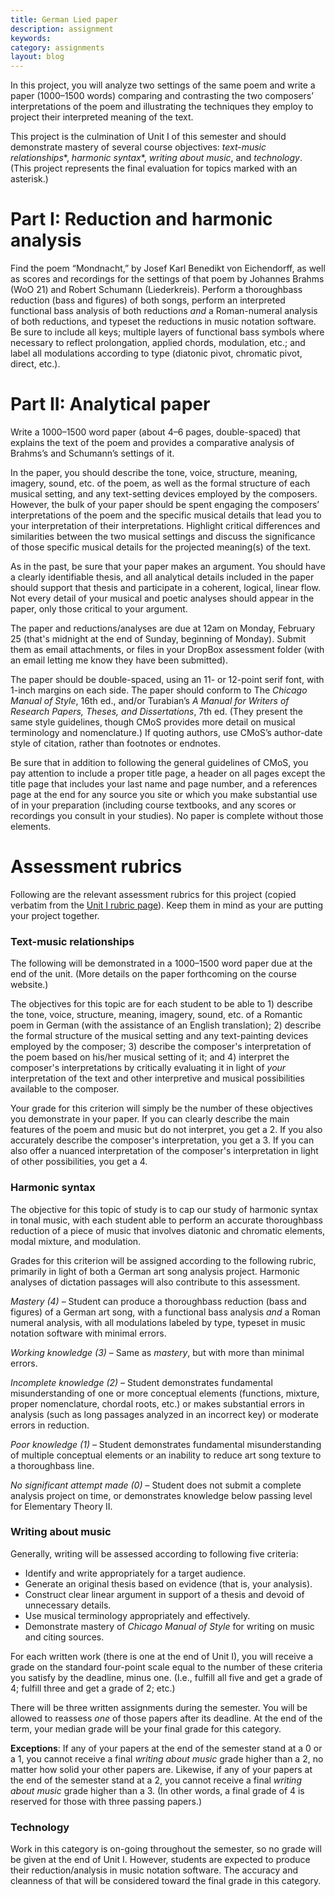 ```yaml
---
title: German Lied paper
description: assignment
keywords: 
category: assignments
layout: blog
---
```


In this project, you will analyze two settings of the same poem and write a paper (1000–1500 words) comparing and contrasting the two composers’ interpretations of the poem and illustrating the techniques they employ to project their interpreted meaning of the text.This project is the culmination of Unit I of this semester and should demonstrate mastery of several course objectives: *text-music relationships*\*, *harmonic syntax*\*, *writing about music*, and *technology*. (This project represents the final evaluation for topics marked with an asterisk.)# Part I: Reduction and harmonic analysis #

Find the poem “Mondnacht,” by Josef Karl Benedikt von Eichendorff, as well as scores and recordings for the settings of that poem by Johannes Brahms (WoO 21) and Robert Schumann (Liederkreis). Perform a thoroughbass reduction (bass and figures) of both songs, perform an interpreted functional bass analysis of both reductions *and* a Roman-numeral analysis of both reductions, and typeset the reductions in music notation software. Be sure to include all keys; multiple layers of functional bass symbols where necessary to reflect prolongation, applied chords, modulation, etc.; and label all modulations according to type (diatonic pivot, chromatic pivot, direct, etc.).# Part II: Analytical paper #Write a 1000–1500 word paper (about 4–6 pages, double-spaced) that explains the text of the poem and provides a comparative analysis of Brahms’s and Schumann’s settings of it.
In the paper, you should describe the tone, voice, structure, meaning, imagery, sound, etc. of the poem, as well as the formal structure of each musical setting, and any text-setting devices employed by the composers. However, the bulk of your paper should be spent engaging the composers’ interpretations of the poem and the specific musical details that lead you to your interpretation of their interpretations. Highlight critical differences and similarities between the two musical settings and discuss the significance of those specific musical details for the projected meaning(s) of the text.
As in the past, be sure that your paper makes an argument. You should have a clearly identifiable thesis, and all analytical details included in the paper should support that thesis and participate in a coherent, logical, linear flow. Not every detail of your musical and poetic analyses should appear in the paper, only those critical to your argument.
The paper and reductions/analyses are due at 12am on Monday, February 25 (that's midnight at the end of Sunday, beginning of Monday). Submit them as email attachments, or files in your DropBox assessment folder (with an email letting me know they have been submitted).
The paper should be double-spaced, using an 11- or 12-point serif font, with 1-inch margins on each side. The paper should conform to The *Chicago Manual of Style*, 16th ed., and/or Turabian’s *A Manual for Writers of Research Papers, Theses, and Dissertations*, 7th ed. (They present the same style guidelines, though CMoS provides more detail on musical terminology and nomenclature.) If quoting authors, use CMoS’s author-date style of citation, rather than footnotes or endnotes.Be sure that in addition to following the general guidelines of CMoS, you pay attention to include a proper title page, a header on all pages except the title page that includes your last name and page number, and a references page at the end for any source you site or which you make substantial use of in your preparation (including course textbooks, and any scores or recordings you consult in your studies). No paper is complete without those elements.

# Assessment rubrics #

Following are the relevant assessment rubrics for this project (copied verbatim from the [Unit I rubric page][unit1]). Keep them in mind as your are putting your project together.

### Text-music relationships ###

The following will be demonstrated in a 1000–1500 word paper due at the end of the unit. (More details on the paper forthcoming on the course website.)

The objectives for this topic are for each student to be able to 1) describe the tone, voice, structure, meaning, imagery, sound, etc. of a Romantic poem in German (with the assistance of an English translation); 2) describe the formal structure of the musical setting and any text-painting devices employed by the composer; 3) describe the composer's interpretation of the poem based on his/her musical setting of it; and 4) interpret the composer's interpretations by critically evaluating it in light of *your* interpretation of the text and other interpretive and musical possibilities available to the composer.

Your grade for this criterion will simply be the number of these objectives you demonstrate in your paper. If you can clearly describe the main features of the poem and music but do not interpret, you get a 2. If you also accurately describe the composer's interpretation, you get a 3. If you can also offer a nuanced interpretation of the composer's interpretation in light of other possibilities, you get a 4.


### Harmonic syntax ###

The objective for this topic of study is to cap our study of harmonic syntax in tonal music, with each student able to perform an accurate thoroughbass reduction of a piece of music that involves diatonic and chromatic elements, modal mixture, and modulation.

Grades for this criterion will be assigned according to the following rubric, primarily in light of both a German art song analysis project. Harmonic analyses of dictation passages will also contribute to this assessment.

*Mastery (4)* – Student can produce a thoroughbass reduction (bass and figures) of a German art song, with a functional bass analysis *and* a Roman numeral analysis, with all modulations labeled by type, typeset in music notation software with minimal errors.

*Working knowledge (3)* – Same as *mastery*, but with more than minimal errors.

*Incomplete knowledge (2)* – Student demonstrates fundamental misunderstanding of one or more conceptual elements (functions, mixture, proper nomenclature, chordal roots, etc.) or makes substantial errors in analysis (such as long passages analyzed in an incorrect key) or moderate errors in reduction.

*Poor knowledge (1)* – Student demonstrates fundamental misunderstanding of multiple conceptual elements or an inability to reduce art song texture to a thoroughbass line.

*No significant attempt made (0)* – Student does not submit a complete analysis project on time, or demonstrates knowledge below passing level for Elementary Theory II.

### Writing about music ###

Generally, writing will be assessed according to following five criteria:

* Identify and write appropriately for a target audience.
* Generate an original thesis based on evidence (that is, your analysis).
* Construct clear linear argument in support of a thesis and devoid of unnecessary details.
* Use musical terminology appropriately and effectively.
* Demonstrate mastery of *Chicago Manual of Style* for writing on music and citing sources.

For each written work (there is one at the end of Unit I), you will receive a grade on the standard four-point scale equal to the number of these criteria you satisfy by the deadline, minus one. (I.e., fulfill all five and get a grade of 4; fulfill three and get a grade of 2; etc.)

There will be three written assignments during the semester. You will be allowed to reassess *one* of those papers after its deadline. At the end of the term, your median grade will be your final grade for this category. 

**Exceptions**: If any of your papers at the end of the semester stand at a 0 or a 1, you cannot receive a final *writing about music* grade higher than a 2, no matter how solid your other papers are. Likewise, if any of your papers at the end of the semester stand at a 2, you cannot receive a final *writing about music* grade higher than a 3. (In other words, a final grade of 4 is reserved for those with three passing papers.)

### Technology ###

Work in this category is on-going throughout the semester, so no grade will be given at the end of Unit I. However, students are expected to produce their reduction/analysis in music notation software. The accuracy and cleanness of that will be considered toward the final grade in this category.


[unit1]: http://kshaffer.github.com/musi299/unit1.html